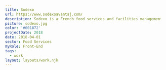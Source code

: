 ```yaml
---
title: Sodexo
url: https://www.sodexoavantaj.com/
description: Sodexo is a French food services and facilities management company.
picture: sodexo.jpg
color: '#001872'
projectDate: 2018
date: 2018-04-01
sector: Food Services
myRole: Front-End
tags:
  - work
layout: layouts/work.njk
---
```

